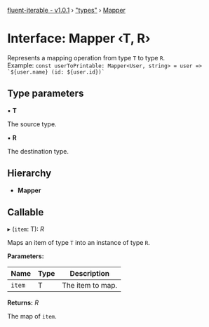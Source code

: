 [fluent-iterable - v1.0.1](../README.md) › ["types"](../modules/_types_.md) › [Mapper](_types_.mapper.md)

# Interface: Mapper ‹**T, R**›

Represents a mapping operation from type `T` to type `R`.<br>
  Example: ``const userToPrintable: Mapper<User, string> = user => `${user.name} (id: ${user.id})` ``

## Type parameters

▪ **T**

The source type.

▪ **R**

The destination type.

## Hierarchy

* **Mapper**

## Callable

▸ (`item`: T): *R*

Maps an item of type `T` into an instance of type `R`.

**Parameters:**

Name | Type | Description |
------ | ------ | ------ |
`item` | T | The item to map. |

**Returns:** *R*

The map of `item`.
